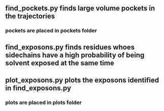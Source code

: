 ## find_pockets.py finds large volume pockets in the trajectories

### pockets are placed in pockets folder

## find_exposons.py finds residues whoes sidechains have a high probability of being solvent exposed at the same time

## plot_exposons.py plots the exposons identified in find_exposons.py

### plots are placed in plots folder
